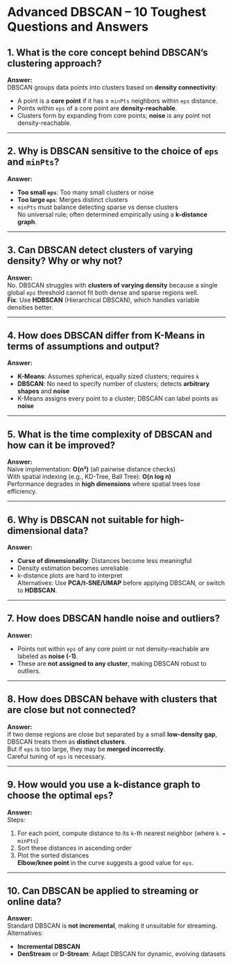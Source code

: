 # Advanced DBSCAN – 10 Toughest Questions and Answers

## 1. What is the core concept behind DBSCAN’s clustering approach?
**Answer:**  
DBSCAN groups data points into clusters based on **density connectivity**:
- A point is a **core point** if it has ≥ `minPts` neighbors within `eps` distance.
- Points within `eps` of a core point are **density-reachable**.
- Clusters form by expanding from core points; **noise** is any point not density-reachable.

---

## 2. Why is DBSCAN sensitive to the choice of `eps` and `minPts`?
**Answer:**  
- **Too small `eps`**: Too many small clusters or noise
- **Too large `eps`**: Merges distinct clusters
- `minPts` must balance detecting sparse vs dense clusters  
No universal rule; often determined empirically using a **k-distance graph**.

---

## 3. Can DBSCAN detect clusters of varying density? Why or why not?
**Answer:**  
No. DBSCAN struggles with **clusters of varying density** because a single global `eps` threshold cannot fit both dense and sparse regions well.  
**Fix**: Use **HDBSCAN** (Hierarchical DBSCAN), which handles variable densities better.

---

## 4. How does DBSCAN differ from K-Means in terms of assumptions and output?
**Answer:**  
- **K-Means**: Assumes spherical, equally sized clusters; requires `k`
- **DBSCAN**: No need to specify number of clusters; detects **arbitrary shapes** and **noise**
- K-Means assigns every point to a cluster; DBSCAN can label points as **noise**

---

## 5. What is the time complexity of DBSCAN and how can it be improved?
**Answer:**  
Naïve implementation: **O(n²)** (all pairwise distance checks)  
With spatial indexing (e.g., KD-Tree, Ball Tree): **O(n log n)**  
Performance degrades in **high dimensions** where spatial trees lose efficiency.

---

## 6. Why is DBSCAN not suitable for high-dimensional data?
**Answer:**  
- **Curse of dimensionality**: Distances become less meaningful  
- Density estimation becomes unreliable  
- k-distance plots are hard to interpret  
Alternatives: Use **PCA/t-SNE/UMAP** before applying DBSCAN, or switch to **HDBSCAN**.

---

## 7. How does DBSCAN handle noise and outliers?
**Answer:**  
- Points not within `eps` of any core point or not density-reachable are labeled as **noise (-1)**.
- These are **not assigned to any cluster**, making DBSCAN robust to outliers.

---

## 8. How does DBSCAN behave with clusters that are close but not connected?
**Answer:**  
If two dense regions are close but separated by a small **low-density gap**, DBSCAN treats them as **distinct clusters**.  
But if `eps` is too large, they may be **merged incorrectly**.  
Careful tuning of `eps` is necessary.

---

## 9. How would you use a k-distance graph to choose the optimal `eps`?
**Answer:**  
Steps:
1. For each point, compute distance to its `k`-th nearest neighbor (where `k = minPts`)
2. Sort these distances in ascending order
3. Plot the sorted distances  
**Elbow/knee point** in the curve suggests a good value for `eps`.

---

## 10. Can DBSCAN be applied to streaming or online data?
**Answer:**  
Standard DBSCAN is **not incremental**, making it unsuitable for streaming.  
Alternatives:
- **Incremental DBSCAN**
- **DenStream** or **D-Stream**: Adapt DBSCAN for dynamic, evolving datasets
